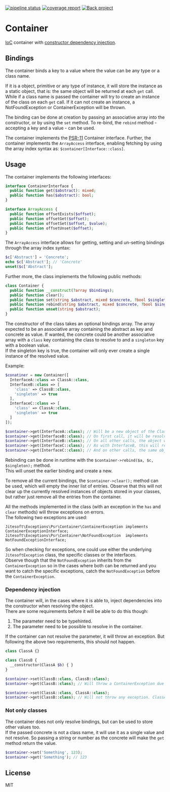 [![pipeline status](https://gitlab.com/jitesoft/open-source/php/container/badges/master/pipeline.svg)](https://gitlab.com/jitesoft/open-source/php/container/commits/master)
[![coverage report](https://gitlab.com/jitesoft/open-source/php/container/badges/master/coverage.svg)](https://gitlab.com/jitesoft/open-source/php/container/commits/master)
[![Back project](https://img.shields.io/badge/Open%20Collective-Tip%20the%20devs!-blue.svg)](https://opencollective.com/jitesoft-open-source)

# Container

[IoC](https://en.wikipedia.org/wiki/Inversion_of_control) container with [constructor dependency injection](https://en.wikipedia.org/wiki/Dependency_injection).

## Bindings

The container binds a key to a value where the value can be any type or a class name.  

If it is a object, primitive or any type of instance, it will store the instance as a static object, 
that is: the same object will be returned at each `get` call. While if a class name is passed the container
will try to create an instance of the class on each `get` call. If it can not create an instance, a NotFoundException 
or ContainerException will be thrown.

The binding can be done at creation by passing an associative array into the constructor, or by using the `set` 
method. To re-bind, the `rebind` method - accepting a key and a value - can be used.  

The container implements the [PSR-11](https://github.com/container-interop/fig-standards/blob/master/proposed/container.md) Container interface.
Further, the container implements the `ArrayAccess` interface, enabling fetching by using the array index syntax as: `$container[Interface::class]`.  

## Usage

The container implements the following interfaces:


```php
interface ContainerInterface {
  public function get($abstract): mixed;
  public function has($abstract): bool;
}

interface ArrayAccess {
  public function offsetExists($offset);
  public function offsetGet($offset);
  public function offsetSet($offset, $value);
  public function offsetUnset($offset);
}
```

The `ArrayAccess` interface allows for getting, setting and un-setting bindings through the array index syntax:

```php
$c['Abstract'] = 'Concrete';
echo $c['Abstract']; // 'Concrete'
unset($c['Abstract'];
```

Further more, the class implements the following public methods:

```php
class Container {
  public function __construct(?array $bindings);
  public function clear();
  public function set(string $abstract, mixed $concrete, ?bool $singleton = false): bool;
  public function rebind(string $abstract, mixed $concrete, ?bool $singleton = false);
  public function unset(string $abstract);
}
```

The constructor of the class takes an optional bindings array. The array expected to be an associative array
containing the abstract as key and concrete as value. If wanted, the concrete could be another associative array with
a `class` key containing the class to resolve to and a `singleton` key with a boolean value.  
If the singleton key is true, the container will only ever create a single instance of the resolved value.

Example:

```php
$conatiner = new Container([
  InterfaceA::class => ClassA::class,
  InterfaceB::class => [
    'class' => ClassB::class,
    'singleton' => true
  ],
  InterfaceC::class => [
    'class' => ClassA::class,
    'singleton' => true
  ]
]);

$container->get(InterfaceA::class); // Will be a new object of the ClassA class.
$container->get(InterfaceB::class); // On first call, it will be resolved to a ClassB class.
$container->get(InterfaceB::class); // On all other calls, the object will be the same as the first call.
$container->get(InterfaceC::class); // As with InterfaceB, this will resolve to a ClassA class on first call.
$container->get(InterfaceC::class); // And on other calls, the same object, but not same object as InterfaceA resolves to.
```

Rebinding can be done in runtime with the `$container->rebind($a, $c, $singleton);` method.  
This will unset the earlier binding and create a new.  

To remove all the current bindings, the `$container->clear();` method can be used, which will empty the inner
list of entries. Observe that this will not clear up the currently resolved instances of objects stored in your 
classes, but rather just remove all the entries from the container.

All the methods implemented in the class (with an exception in the `has` and `clear` methods) will throw exceptions on errors.  
The following two exceptions are used:

```
Jitesoft\Exceptions\Psr\Container\ContainerException implements ContainerExceptionInterface;
Jitesoft\Exceptions\Psr\Container\NotFoundException  implements NotFoundExceptionInterface;
```

So when checking for exceptions, one could use either the underlying `JitesoftException` class, the specific classes or 
the interfaces.  
Observe though that the `NotFoundException` inherits from the `ContainerException` so in the cases where both can be returned and 
you want to catch the specific exceptions, catch the `NotFoundException` before the `ContainerException`.

### Dependency injection

The container will, in the cases where it is able to, inject dependencies into the constructor when resolving the object.  
There are some requirements before it will be able to do this though:  
  
1. The parameter need to be typehinted.
2. The parameter need to be possible to resolve in the container.

If the container can not resolve the parameter, it will throw an exception. But following the above two requirements, this should not happen.

```php
class ClassA {}

class ClassB {
  __constructor(ClassA $b) { }
}

$container->set(ClassB::class, ClassB::class);
$container->get(ClassB::class); // Will throw a ContainerException due to class A not being bound.

$container->set(ClassA::class, ClassA::class);
$container->get(ClassB::class); // Will not throw any exception. ClassA is resolved and pushed into the constructor of ClassB.
```

### Not only classes

The container does not only resolve bindings, but can be used to store other values too.  
If the passed concrete is not a class name, it will use it as a single value and not resolve. So passing a string or number
as the concrete will make the `get` method return the value.  

```php
$container->set('Something', 123);
$container->get('Something'); // 123
```

## License

MIT
